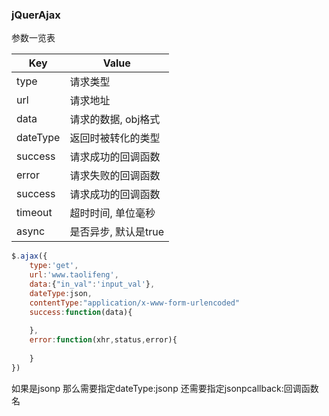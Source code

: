 ### jQuerAjax

参数一览表

| Key| Value|
| ------------- | ------------- |
| type| 请求类型 |
| url| 请求地址 |
| data | 请求的数据, obj格式 |
| dateType | 返回时被转化的类型 |
| success| 请求成功的回调函数 |
| error | 请求失败的回调函数 |
| success| 请求成功的回调函数 |
| timeout| 超时时间, 单位毫秒 |
| async| 是否异步, 默认是true |



```js
$.ajax({
	type:'get',
	url:'www.taolifeng',
	data:{"in_val":'input_val'},
	dateType:json,
	contentType:"application/x-www-form-urlencoded"
	success:function(data){
		
	},
	error:function(xhr,status,error){
	
	}	
})
```
如果是jsonp 那么需要指定dateType:jsonp
还需要指定jsonpcallback:回调函数名